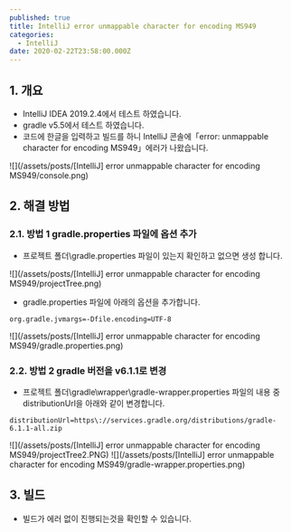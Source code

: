 ```yaml
---
published: true
title: IntelliJ error unmappable character for encoding MS949
categories:
  - IntelliJ
date: 2020-02-22T23:58:00.000Z
---
```


## 1. 개요
 * IntelliJ IDEA 2019.2.4에서 테스트 하였습니다.
 * gradle v5.5에서 테스트 하였습니다.
 * 코드에 한글을 입력하고 빌드를 하니 IntelliJ 콘솔에「error: unmappable character for encoding MS949」에러가 나왔습니다.
 
![](/assets/posts/[IntelliJ] error unmappable character for encoding MS949/console.png)
 
## 2. 해결 방법

### 2.1. 방법 1 gradle.properties 파일에 옵션 추가
 * 프로젝트 폴더\gradle.properties 파일이 있는지 확인하고 없으면 생성 합니다.
 
 ![](/assets/posts/[IntelliJ] error unmappable character for encoding MS949/projectTree.png)
 
 * gradle.properties 파일에 아래의 옵션을 추가합니다.
 
``` properties
org.gradle.jvmargs=-Dfile.encoding=UTF-8
```

![](/assets/posts/[IntelliJ] error unmappable character for encoding MS949/gradle.properties.png)

### 2.2. 방법 2 gradle 버전을 v6.1.1로 변경
 * 프로젝트 폴더\gradle\wrapper\gradle-wrapper.properties 파일의 내용 중 distributionUrl을 아래와 같이 변경합니다.

``` properties
distributionUrl=https\://services.gradle.org/distributions/gradle-6.1.1-all.zip
```

![](/assets/posts/[IntelliJ] error unmappable character for encoding MS949/projectTree2.PNG)
![](/assets/posts/[IntelliJ] error unmappable character for encoding MS949/gradle-wrapper.properties.png)

## 3. 빌드
 * 빌드가 에러 없이 진행되는것을 확인할 수 있습니다.